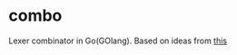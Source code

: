 # combo
Lexer combinator in Go(GOlang). Based on ideas from
[this](http://theorangeduck.com/page/you-could-have-invented-parser-combinators)
